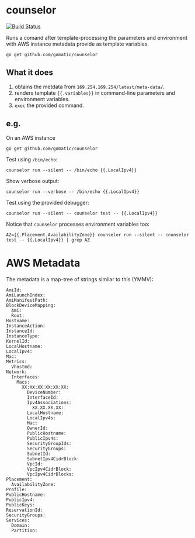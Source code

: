 # counselor

[![Build Status](https://travis-ci.org/gomatic/counselor.svg?branch=master)](https://travis-ci.org/gomatic/counselor)

Runs a comand after template-processing the parameters and environment with AWS
instance metadata provide as template variables.

    go get github.com/gomatic/counselor

## What it does

1. obtains the metdata from `169.254.169.254/latest/meta-data/`.
1. renders template `{{.variables}}` in command-line parameters and environment variables.
1. `exec` the provided command.

## e.g.

On an AWS instance

    go get github.com/gomatic/counselor

Test using `/bin/echo`:

    counselor run --silent -- /bin/echo {{.LocalIpv4}}

Show verbose output:

    counselor run --verbose -- /bin/echo {{.LocalIpv4}}

Test using the provided debugger:

    counselor run --silent -- counselor test -- {{.LocalIpv4}}

Notice that `counselor` processes environment variables too:

    AZ={{.Placement.AvailabilityZone}} counselor run --silent -- counselor test -- {{.LocalIpv4}} | grep AZ


# AWS Metadata

The metadata is a map-tree of strings similar to this (YMMV):

    AmiId:
    AmiLaunchIndex:
    AmiManifestPath:
    BlockDeviceMapping:
      Ami:
      Root:
    Hostname:
    InstanceAction:
    InstanceId:
    InstanceType:
    KernelId:
    LocalHostname:
    LocalIpv4:
    Mac:
    Metrics:
      Vhostmd:
    Network:
      Interfaces:
        Macs:
          XX:XX:XX:XX:XX:XX:
            DeviceNumber:
            InterfaceId:
            Ipv4Associations:
              XX.XX.XX.XX:
            LocalHostname:
            LocalIpv4s:
            Mac:
            OwnerId:
            PublicHostname:
            PublicIpv4s:
            SecurityGroupIds:
            SecurityGroups:
            SubnetId:
            SubnetIpv4CidrBlock:
            VpcId:
            VpcIpv4CidrBlock:
            VpcIpv4CidrBlocks:
    Placement:
      AvailabilityZone:
    Profile:
    PublicHostname:
    PublicIpv4:
    PublicKeys:
    ReservationId:
    SecurityGroups:
    Services:
      Domain:
      Partition:
